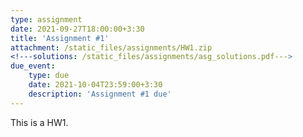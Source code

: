 ```yaml
---
type: assignment
date: 2021-09-27T18:00:00+3:30
title: 'Assignment #1'
attachment: /static_files/assignments/HW1.zip
<!---solutions: /static_files/assignments/asg_solutions.pdf--->
due_event: 
    type: due
    date: 2021-10-04T23:59:00+3:30
    description: 'Assignment #1 due'
---
```

This is a HW1.

